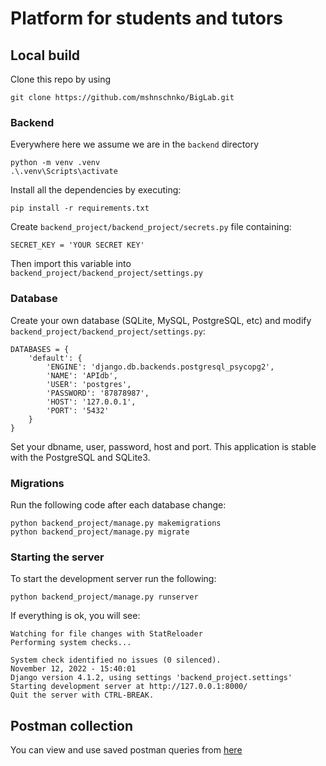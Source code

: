﻿# Platform for students and tutors
## Local build

Clone this repo by using
```
git clone https://github.com/mshnschnko/BigLab.git
```
### Backend

Everywhere here we assume we are in the `backend` directory
```
python -m venv .venv
.\.venv\Scripts\activate
```
Install all the dependencies by executing:
```
pip install -r requirements.txt
```
Create `backend_project/backend_project/secrets.py` file containing:
```
SECRET_KEY = 'YOUR SECRET KEY'
```
Then import this variable into `backend_project/backend_project/settings.py`
### Database

Create your own database (SQLite, MySQL, PostgreSQL, etc) and modify `backend_project/backend_project/settings.py`:
```
DATABASES = {
	'default': {
		'ENGINE': 'django.db.backends.postgresql_psycopg2',
		'NAME': 'APIdb',
		'USER': 'postgres',
		'PASSWORD': '87878987',
		'HOST': '127.0.0.1',
		'PORT': '5432'
	}
}
```
Set your dbname, user, password, host and port. This application is stable with the PostgreSQL and SQLite3.
### Migrations
Run the following code after each database change:
```
python backend_project/manage.py makemigrations
python backend_project/manage.py migrate
```
### Starting the server
To start the development server run the following:
```
python backend_project/manage.py runserver
```
If everything is ok, you will see:
```
Watching for file changes with StatReloader
Performing system checks...

System check identified no issues (0 silenced).
November 12, 2022 - 15:40:01
Django version 4.1.2, using settings 'backend_project.settings'
Starting development server at http://127.0.0.1:8000/
Quit the server with CTRL-BREAK.
```
## Postman collection
You can view and use saved postman queries from [here](https://www.postman.com/red-desert-966457/workspace/466aa933-735d-43c5-b789-33da3fa6972c/collection/23776847-a167546e-848a-4262-8c73-5e2cfefe5ce1?action=share&creator=23776847)